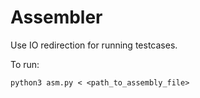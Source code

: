 # Assembler

Use IO redirection for running testcases.

To run:

`python3 asm.py < <path_to_assembly_file>`
